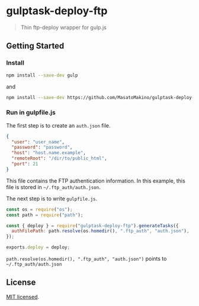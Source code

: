 # gulptask-deploy-ftp

> Thin ftp-deploy wrapper for gulp.js

## Getting Started

### Install

```bash
npm install --save-dev gulp
```

and

```bash
npm install --save-dev https://github.com/MasatoMakino/gulptask-deploy-ftp.git
```

### Run in gulpfile.js

The first step is to create an `auth.json` file.

```json
{
  "user": "user_name",
  "password": "password",
  "host": "host.name.example",
  "remoteRoot": "/dir/to/public_html",
  "port": 21
}
```

This file contains the FTP authentication information. In this example, this file is stored in `~/.ftp_auth/auth.json`.

The next step is to write `gulpfile.js`.

```js
const os = require("os");
const path = require("path");

const { deploy } = require("gulptask-deploy-ftp").generateTasks({
  authFilePath: path.resolve(os.homedir(), ".ftp_auth", "auth.json"),
});

exports.deploy = deploy;
```

`path.resolve(os.homedir(), ".ftp_auth", "auth.json")` points to `~/.ftp_auth/auth.json`

## License

[MIT licensed](LICENSE).
